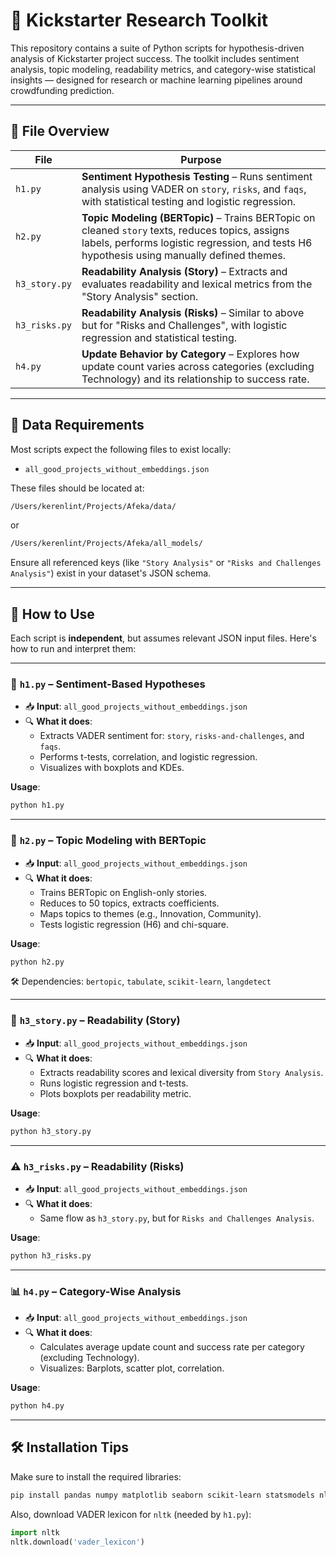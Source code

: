 # 📘 Kickstarter Research Toolkit

This repository contains a suite of Python scripts for hypothesis-driven analysis of Kickstarter project success. The toolkit includes sentiment analysis, topic modeling, readability metrics, and category-wise statistical insights — designed for research or machine learning pipelines around crowdfunding prediction.

---

## 📁 File Overview

| File | Purpose |
|------|---------|
| `h1.py` | **Sentiment Hypothesis Testing** – Runs sentiment analysis using VADER on `story`, `risks`, and `faqs`, with statistical testing and logistic regression. |
| `h2.py` | **Topic Modeling (BERTopic)** – Trains BERTopic on cleaned `story` texts, reduces topics, assigns labels, performs logistic regression, and tests H6 hypothesis using manually defined themes. |
| `h3_story.py` | **Readability Analysis (Story)** – Extracts and evaluates readability and lexical metrics from the "Story Analysis" section. |
| `h3_risks.py` | **Readability Analysis (Risks)** – Similar to above but for "Risks and Challenges", with logistic regression and statistical testing. |
| `h4.py` | **Update Behavior by Category** – Explores how update count varies across categories (excluding Technology) and its relationship to success rate. |

---

## 🧩 Data Requirements

Most scripts expect the following files to exist locally:

- `all_good_projects_without_embeddings.json`

These files should be located at:

```bash
/Users/kerenlint/Projects/Afeka/data/
```
or
```bash
/Users/kerenlint/Projects/Afeka/all_models/
```

Ensure all referenced keys (like `"Story Analysis"` or `"Risks and Challenges Analysis"`) exist in your dataset's JSON schema.

---

## 🚀 How to Use

Each script is **independent**, but assumes relevant JSON input files. Here's how to run and interpret them:

---

### 🧪 `h1.py` – Sentiment-Based Hypotheses

- 📥 **Input**: `all_good_projects_without_embeddings.json`
- 🔍 **What it does**:
  - Extracts VADER sentiment for: `story`, `risks-and-challenges`, and `faqs`.
  - Performs t-tests, correlation, and logistic regression.
  - Visualizes with boxplots and KDEs.

**Usage**:
```bash
python h1.py
```

---

### 🧠 `h2.py` – Topic Modeling with BERTopic

- 📥 **Input**: `all_good_projects_without_embeddings.json`
- 🔍 **What it does**:
  - Trains BERTopic on English-only stories.
  - Reduces to 50 topics, extracts coefficients.
  - Maps topics to themes (e.g., Innovation, Community).
  - Tests logistic regression (H6) and chi-square.

**Usage**:
```bash
python h2.py
```

🛠️ Dependencies: `bertopic`, `tabulate`, `scikit-learn`, `langdetect`

---

### 📖 `h3_story.py` – Readability (Story)

- 📥 **Input**: `all_good_projects_without_embeddings.json`
- 🔍 **What it does**:
  - Extracts readability scores and lexical diversity from `Story Analysis`.
  - Runs logistic regression and t-tests.
  - Plots boxplots per readability metric.

**Usage**:
```bash
python h3_story.py
```

---

### ⚠️ `h3_risks.py` – Readability (Risks)

- 📥 **Input**: `all_good_projects_without_embeddings.json`
- 🔍 **What it does**:
  - Same flow as `h3_story.py`, but for `Risks and Challenges Analysis`.

**Usage**:
```bash
python h3_risks.py
```

---

### 📊 `h4.py` – Category-Wise Analysis

- 📥 **Input**: `all_good_projects_without_embeddings.json`
- 🔍 **What it does**:
  - Calculates average update count and success rate per category (excluding Technology).
  - Visualizes: Barplots, scatter plot, correlation.

**Usage**:
```bash
python h4.py
```

---

## 🛠️ Installation Tips

Make sure to install the required libraries:

```bash
pip install pandas numpy matplotlib seaborn scikit-learn statsmodels nltk bertopic tabulate langdetect
```

Also, download VADER lexicon for `nltk` (needed by `h1.py`):

```python
import nltk
nltk.download('vader_lexicon')
```


